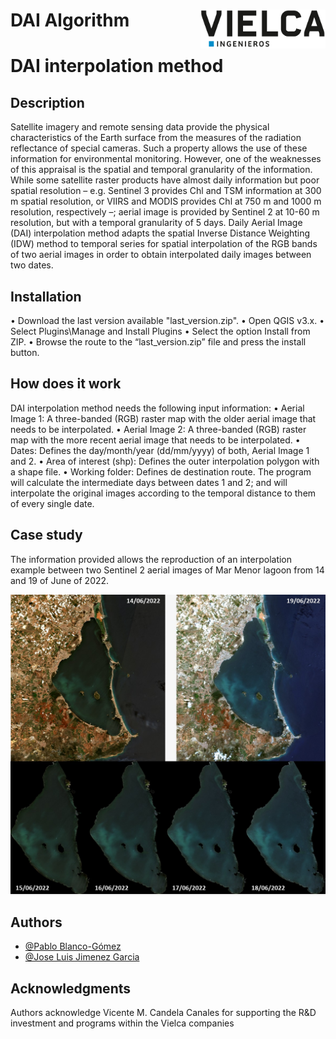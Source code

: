 # DAI Algorithm <img src="/logo.png" align="right" width="200" />
# DAI interpolation method
## Description
Satellite imagery and remote sensing data provide the physical characteristics of the Earth surface from the measures of the radiation reflectance of special cameras. Such a property allows the use of these information for environmental monitoring. However, one of the weaknesses of this appraisal is the spatial and temporal granularity of the information. While some satellite raster products have almost daily information but poor spatial resolution – e.g. Sentinel 3 provides Chl and TSM information at 300 m spatial resolution, or VIIRS and MODIS provides Chl at 750 m and 1000 m resolution, respectively –; aerial image is provided by Sentinel 2 at 10-60 m resolution, but with a temporal granularity of 5 days. Daily Aerial Image (DAI) interpolation method adapts the spatial Inverse Distance Weighting (IDW) method to temporal series for spatial interpolation of the RGB bands of two aerial images in order to obtain interpolated daily images between two dates.
## Installation
•	Download the last version available "last_version.zip".
•	Open QGIS v3.x.
•	Select Plugins\Manage and Install Plugins
•	Select the option Install from ZIP.
•	Browse the route to the “last_version.zip” file and press the install button.
## How does it work
DAI interpolation method needs the following input information:
•	Aerial Image 1: A three-banded (RGB) raster map with the older aerial image that needs to be interpolated.
•	Aerial Image 2: A three-banded (RGB) raster map with the more recent aerial image that needs to be interpolated.
•	Dates: Defines the day/month/year (dd/mm/yyyy) of both, Aerial Image 1 and 2.
•	Area of interest (shp): Defines the outer interpolation polygon with a shape file.
•	Working folder: Defines de destination route.
The program will calculate the intermediate days between dates 1 and 2; and will interpolate the original images according to the temporal distance to them of every single date. 
## Case study
The information provided allows the reproduction of an interpolation example between two Sentinel 2 aerial images of Mar Menor lagoon from 14 and 19 of June of 2022.

<img src="/case_mar_menor.jpeg" align="center" width="600" />

## Authors
- [@Pablo Blanco-Gómez](https://orcid.org/0000-0001-9465-2912)
- [@Jose Luis Jimenez Garcia](https://orcid.org/0000-0001-6619-9057)
## Acknowledgments
Authors acknowledge Vicente M. Candela Canales for supporting the R&D investment and programs within the Vielca companies